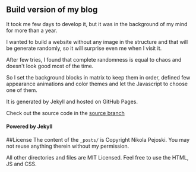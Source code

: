 ## Build version of my blog

It took me few days to develop it, but it was in the background of my mind for more than a year.

I wanted to build a website without any image in the structure and that will be generate randomly, so it will surprise even me when I visit it.

After few tries, I found that complete randomness is equal to chaos and doesn't look good most of the time.

So I set the background blocks in matrix to keep them in order, defined few appearance animations and color themes and let the Javascript to choose one of them.

It is generated by Jekyll and hosted on GitHub Pages.

Check out the source code in the [source branch][source_branch]

#### Powered by Jekyll

##License
The content of the `_posts/` is Copyright Nikola Pejoski. You may not reuse anything therein without my permission.

All other directories and files are MIT Licensed. Feel free to use the HTML, JS and CSS.

[source_branch]: https://github.com/npejo/npejo.github.io/tree/source
